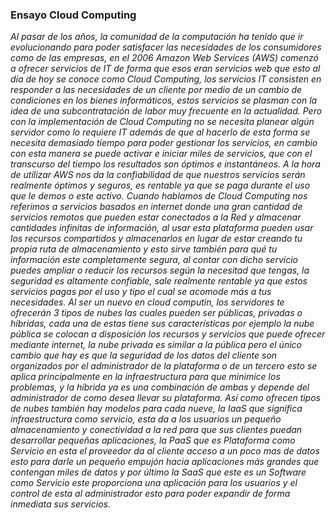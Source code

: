 ### Ensayo Cloud Computing 

_Al pasar de los años, la comunidad de la computación ha tenido que ir evolucionando para poder satisfacer las necesidades de los consumidores como de las empresas, en el 2006 Amazon Web Services (AWS) comenzó a ofrecer servicios de IT de forma que esos eran servicios web que esto al día de hoy se conoce como Cloud Computing, los servicios IT consisten en responder a las necesidades de un cliente por medio de un cambio de condiciones en los bienes informáticos, estos servicios se plasman con la idea de una subcontratación de labor muy frecuente en la actualidad. Pero con la implementación de Cloud Computing no se necesita planear algún servidor como lo requiere IT además de que al hacerlo de esta forma se necesita demasiado tiempo para poder gestionar los servicios, en cambio con esta manera se puede activar e iniciar miles de servicios, que con el transcurso del tiempo los resultados son óptimos e instantáneos.  A la hora de utilizar AWS nos da la confiabilidad de que nuestros servicios serán realmente óptimos y seguros, es rentable ya que se paga durante el uso que le demos o este activo. Cuando hablamos de Cloud Computing nos referimos a servicios basados en internet donde una gran cantidad de servicios remotos que pueden estar conectados a la Red y almacenar cantidades infinitas de información, al usar esta plataforma pueden usar los recursos compartidos y almacenarlos en lugar de estar creando tu propia ruta de almacenamiento y esto sirve también para qué tu información este completamente segura, al contar con dicho servicio puedes ampliar o reducir los recursos según la necesitad que tengas, la seguridad es altamente confiable, sale realmente rentable ya que estos servicios pagas por el uso y tipo el cual se acomode más a tus necesidades. Al ser un nuevo en cloud computin, los servidores te ofrecerán 3 tipos de nubes las cuales pueden ser públicas, privadas o híbridas, cada una de estas tiene sus características por ejemplo la nube pública se colocan a disposición los recursos y servicios que puede ofrecer mediante internet, la nube privada es similar a la pública pero el único cambio que hay es que la seguridad de los datos del cliente son organizados por el administrador de la plataforma o de un tercero esto se aplica principalmente en la infraestructura para que minimice los problemas, y la híbrida ya es una combinación de ambas y depende del administrador de como desea llevar su plataforma. Así como ofrecen tipos de nubes también hay modelos para cada nueve, la IaaS que significa infraestructura como servicio, esta da a los usuarios un pequeño almacenamiento y conectividad a la red para que sus clientes puedan desarrollar pequeñas aplicaciones, la PaaS que es Plataforma como Servicio en esta el proveedor da al cliente acceso a un poco mas de datos esto para darle un pequeño empujón hacia aplicaciones más grandes que contengan miles de datos y por último la SaaS que este es un Software como Servicio este proporciona una aplicación para los usuarios y el control de esta al administrador esto para poder expandir de forma inmediata sus servicios._